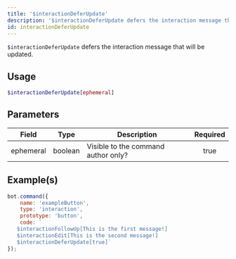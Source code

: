 ```yaml
---
title: '$interactionDeferUpdate'
description: '$interactionDeferUpdate defers the interaction message that will be updated.'
id: interactionDeferUpdate
---
```


`$interactionDeferUpdate` defers the interaction message that will be updated.

## Usage

```php
$interactionDeferUpdate[ephemeral]
```

## Parameters

| Field     | Type    | Description                         | Required |
| --------- | ------- | ----------------------------------- |:--------:|
| ephemeral | boolean | Visible to the command author only? |   true   |

## Example(s)

```javascript
bot.command({
    name: 'exampleButton',
    type: 'interaction',
    prototype: 'button',
    code: ` 
   $interactionFollowUp[This is the first message!]
   $interactionEdit[This is the second message!]
   $interactionDeferUpdate[true]`
});
```